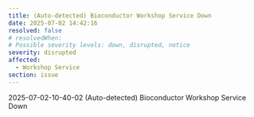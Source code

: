 ```yaml
---
title: (Auto-detected) Bioconductor Workshop Service Down
date: 2025-07-02 14:42:16
resolved: false
# resolvedWhen: 
# Possible severity levels: down, disrupted, notice
severity: disrupted
affected:
  - Workshop Service
section: issue
---
```


2025-07-02-10-40-02 (Auto-detected) Bioconductor Workshop Service Down

